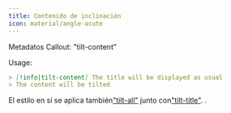 ```yaml
---
title: Contenido de inclinación
icon: material/angle-acute
---
```


Metadatos Callout: "tilt-content"

Usage:

```md
> [!info|tilt-content] The title will be displayed as usual
> The content will be tilted
```

El estilo en sí se aplica también["tilt-all"](../combined-styling/page-17.md)
junto con["tilt-title"](../title-styling/page-17.md).
.

